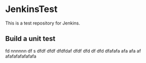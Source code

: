 # JenkinsTest
This is a test repository for Jenkins. 

## Build a unit test
fd
nnnnnn
df
s
dfdf
dfdf
dfdfdaf
dfdf
dfd
df
dfd
dfafafa
afa
afa
af
afafafafafafafa
